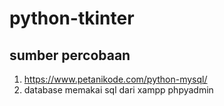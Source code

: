 # python-tkinter

## sumber percobaan
1. https://www.petanikode.com/python-mysql/
2. database memakai sql dari xampp phpyadmin
